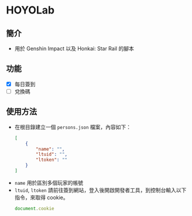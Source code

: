 # HOYOLab

## 簡介
- 用於 Genshin Impact 以及 Honkai: Star Rail 的腳本

## 功能
- [x] 每日簽到
- [ ] 兌換碼

## 使用方法
- 在根目錄建立一個 `persons.json` 檔案，內容如下：
    ```json
    [
        {
            "name": "",
            "ltuid": "",
            "ltoken": ""
        }
    ]
    ```
- `name` 用於區別多個玩家的帳號
- `ltuid`, `ltoken` 請前往簽到網站，登入後開啟開發者工具，到控制台輸入以下指令，來取得 cookie。
    ```javascript
    document.cookie
    ```